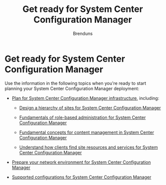 ﻿---
title: "Get ready for System Center Configuration Manager"
ms.custom: na
ms.date: 12/08/2015
ms.prod: configuration-manager
ms.reviewer: na
ms.suite: na
ms.technology:
  - configmgr-other
ms.tgt_pltfrm: na
ms.topic: article
ms.assetid: 3e839a3e-e476-4ec2-bf29-21e78180441d
caps.latest.revision: 6
caps.handback.revision: 0
author: Brenduns

---
# Get ready for System Center Configuration Manager
Use the information in the following topics when you're ready to start planning your System Center Configuration Manager deployment:  

-   [Plan for System Center Configuration Manager infrastructure](../Topic/Plan%20for%20System%20Center%20Configuration%20Manager%20infrastructure.md), including:  

    -   [Design a hierarchy of sites for System Center Configuration Manager](../../core/plan-design/hierarchy/design-a-hierarchy-of-sites.md)  

    -   [Fundamentals of role-based administration for System Center Configuration Manager](../../core/understand/fundamentals-of-role-based-administration.md)  

    -   [Fundamental concepts for content management in System Center Configuration Manager](../../core/plan-design/hierarchy/fundamental-concepts-for-content-management.md)  

    -   [Understand how clients find site resources and services for System Center Configuration Manager](../../core/plan-design/hierarchy/understand-how-clients-find-site-resources-and-services.md)  

-   [Prepare your network environment for System Center Configuration Manager](../Topic/Prepare%20your%20network%20environment%20for%20System%20Center%20Configuration%20Manager.md)  

-   [Supported configurations for System Center Configuration Manager](../../core/plan-design/configs/supported-configurations.md)  

